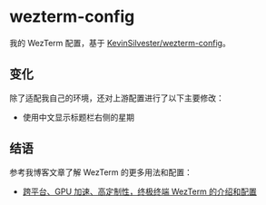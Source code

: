 # wezterm-config

我的 WezTerm 配置，基于 [KevinSilvester/wezterm-config](https://github.com/KevinSilvester/wezterm-config)。

## 变化

除了适配我自己的环境，还对上游配置进行了以下主要修改：

- 使用中文显示标题栏右侧的星期

## 结语

参考我博客文章了解 WezTerm 的更多用法和配置：

- [跨平台、GPU 加速、高定制性，终极终端 WezTerm 的介绍和配置](https://blog.hentioe.dev/posts/wezterm.html)
